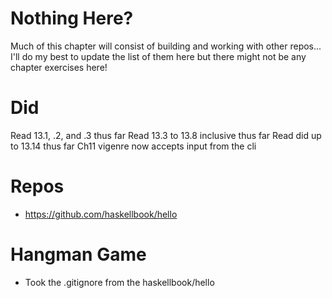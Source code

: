 # Nothing Here?
Much of this chapter will consist of building and working with other repos...
I'll do my best to update the list of them here but there might not be any chapter exercises here!

# Did
Read 13.1, .2, and .3 thus far
Read 13.3 to 13.8 inclusive thus far
Read did up to 13.14 thus far
Ch11 vigenre now accepts input from the cli

# Repos
- https://github.com/haskellbook/hello

# Hangman Game
- Took the .gitignore from the haskellbook/hello

